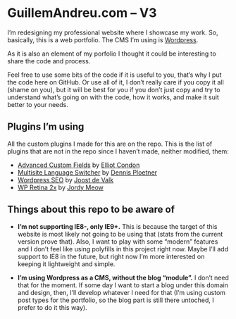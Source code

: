 # GuillemAndreu.com – V3

I’m redesigning my professional website where I showcase my work. So, basically, this is a web portfolio. The CMS I’m using is [Wordpress](http://wordpress.org).

As it is also an element of my porfolio I thought it could be interesting to share the code and process.

Feel free to use some bits of the code if it is useful to you, that’s why I put the code here on GitHub. Or use all of it, I don’t really care if you copy it all (shame on you), but it will be best for you if you don’t just copy and try to understand what’s going on with the code, how it works, and make it suit better to your needs.


## Plugins I’m using

All the custom plugins I made for this are on the repo. This is the list of plugins that are not in the repo since I haven’t made, neither modified, them:

- [Advanced Custom Fields](http://www.advancedcustomfields.com) by [Elliot Condon](http://www.elliotcondon.com)
- [Multisite Language Switcher](http://lloc.de/msls) by [Dennis Ploetner](http://lloc.de)
- [Wordpress SEO](http://yoast.com/wordpress/seo) by [Joost de Valk](http://yoast.com)
- [WP Retina 2x](http://www.meow.fr/wp-retina-2x-wordpress-plugin/) by [Jordy Meow](http://www.meow.fr/)


## Things about this repo to be aware of

- **I’m not supporting IE8-, only IE9+.** This is because the target of this website is most likely not going to be using that (stats from the current version prove that). Also, I want to play with some “modern” features and I don’t feel like using polyfills in this project right now. Maybe I’ll add support to IE8 in the future, but right now I’m more interested on keeping it lightweight and simple.

- **I’m using Wordpress as a CMS, without the blog “module”.** I don’t need that for the moment. If some day I want to start a blog under this domain and design, then, I’ll develop whatever I need for that (I’m using custom post types for the portfolio, so the blog part is still there untoched, I prefer to do it this way).